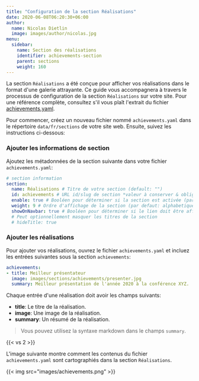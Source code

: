 ```yaml
---
title: "Configuration de la section Réalisations"
date: 2020-06-08T06:20:30+06:00
author:
  name: Nicolas Dietlin
  image: images/author/nicolas.jpg
menu:
  sidebar:
    name: Section des réalisations
    identifier: achievements-section
    parent: sections
    weight: 160
---
```


La section `Réalisations` a été conçue pour afficher vos réalisations dans le format d'une galerie attrayante. Ce guide vous accompagnera à travers le processus de configuration de la section `Réalisations` sur votre site. Pour une référence complète, consultez s'il vous plaît l'extrait du fichier [achievements.yaml](https://github.com/hugo-toha/hugo-toha.github.io/blob/main/data/en/sections/achievements.yaml).

Pour commencer, créez un nouveau fichier nommé `achievements.yaml` dans le répertoire `data/fr/sections` de votre site web. Ensuite, suivez les instructions ci-dessous:

### Ajouter les informations de section

Ajoutez les métadonnées de la section suivante dans votre fichier `achievements.yaml`:

```yaml
# section information
section:
  name: Réalisations # Titre de votre section (default: "")
  id: achievements # URL id/slug de section *valeur à conserver & obligatoire*
  enable: true # Booléen pour déterminer si la section est activée (par défaut: false)
  weight: 9 # Ordre d'affichage de la section (par defaut: alphabetique suivi par poids)
  showOnNavbar: true # Booléen pour déterminer si le lien doit être affiché pour cette section dans la barre de navigation
  # Peut optionnellement masquer les titres de la section
  # hideTitle: true
```

### Ajouter les réalisations

Pour ajouter vos réalisations, ouvrez le fichier `achievements.yaml` et incluez les entrées suivantes sous la section `achievements`:

```yaml
achievements:
- title: Meilleur présentateur
  image: images/sections/achievements/presenter.jpg
  summary: Meilleur présentation de l'année 2020 à la conférence XYZ.
```

Chaque entrée d'une réalisation doit avoir les champs suivants:

- **title**: Le titre de la réalisation.
- **image**: Une image de la réalisation.
- **summary**: Un résumé de la réalisation.

>Vous pouvez utilisez la syntaxe markdown dans le champs `summary`.

{{< vs 2 >}}

L'image suivante montre comment les contenus du fichier `achievements.yaml` sont cartographiés dans la section `Réalisations`.

{{< img src="images/achievements.png" >}}
